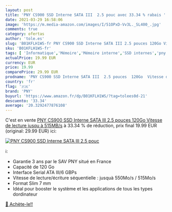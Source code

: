 ```yaml
---
layout: post
title: 'PNY CS900 SSD Interne SATA III  2.5 pouc avec 33.34 % rabais '
date: 2021-03-29 16:58:06
image: 'https://m.media-amazon.com/images/I/51OPxD-Vv3L._SL400_.jpg'
comments: true
category: ofertas
author: 'tole.es'
slug: 'B01KFLH1WS-fr PNY CS900 SSD Interne SATA III 2.5 pouces 120Go Vitesse de...'
sku: 'B01KFLH1WS-fr'
tags: [ 'Informatique','Mémoire','Mémoire interne','SSD internes','pny', ]
actualPrice: 19.99 EUR
currency: EUR
price: 19.99
comparePrice: 29.99 EUR
prodname: 'PNY CS900 SSD Interne SATA III  2.5 pouces  120Go  Vitesse de lecture jusqu à 515MB/s'
country: 'fr'
flag: '🇫🇷'
brand: 'PNY'
buyurl: 'https://www.amazon.fr/dp/B01KFLH1WS/?tag=tolees0d-21'
descuento: '33.34'
average: '20.3292477876108'
---
```


C'est en vente [PNY CS900 SSD Interne SATA III  2.5 pouces  120Go  Vitesse de lecture jusqu à 515MB/s](https://www.amazon.fr/dp/B01KFLH1WS/?tag=tolees0d-21)  à  33.34 % de réduction, prix final  19.99 EUR (original: 29.99 EUR) ici:

[![PNY CS900 SSD Interne SATA III  2.5 pouc](https://m.media-amazon.com/images/I/51OPxD-Vv3L._SL400_.jpg)](https://www.amazon.fr/dp/B01KFLH1WS/?tag=tolees0d-21)

ℹ️:

- Garantie 3 ans par le SAV PNY situé en France
- Capacité de 120 Go
- Interface Serial ATA III/6 GBPs
- Vitesse de lecture/écriture séquentielle : jusquà 550Mo/s / 515Mo/s
- Format Slim 7 mm
- Idéal pour booster le système et les applications de tous les types dordinateur

[🛒 Achète-le!!](https://www.amazon.fr/dp/B01KFLH1WS/?tag=tolees0d-21)
